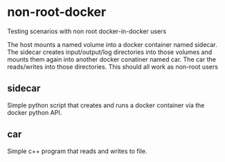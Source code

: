 # non-root-docker
Testing scenarios with non root docker-in-docker users

The host mounts a named volume into a docker container named sidecar. The sidecar creates input/output/log directories into those volumes and mounts them again into another docker conatiner named car. The car the reads/writes into those directories. This should all work as non-root users

## sidecar
Simple python script that creates and runs a docker container via the docker python API. 

## car
Simple c++ program that reads and writes to file.
